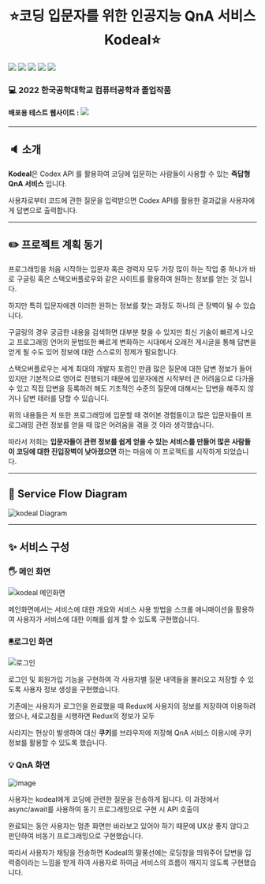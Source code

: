 <h1 align="center">⭐코딩 입문자를 위한 인공지능 QnA 서비스 Kodeal⭐</h1>

<img src="https://img.shields.io/badge/styled-components-DB7093?style=for-the-badge&logo=styled-components&logoColor=white"> <img src="https://img.shields.io/badge/typescript-3178C6?style=for-the-badge&logo=typescript&logoColor=white"> <img src="https://img.shields.io/badge/React-61DAFB?style=for-the-badge&logo=React&logoColor=white"> <img src="https://img.shields.io/badge/Redux-764ABC?style=for-the-badge&logo=Redux&logoColor=white"> <img src="https://img.shields.io/badge/Next.js-000000?style=for-the-badge&logo=Next.js&logoColor=white">

### :computer: 2022 한국공학대학교 컴퓨터공학과 졸업작품

#### 배포용 테스트 웹사이트 : <a href="https://main.d2m6wbpg3nevk2.amplifyapp.com/"><img src="https://img.shields.io/badge/Kodeal-4285F4?style=for-the-badge&logo=Google Chrome&logoColor=white"></a>

------------

## :speaker: 소개
**Kodeal**은 Codex API 를 활용하여 코딩에 입문하는 사람들이 사용할 수 있는 **즉답형 QnA 서비스** 입니다.

사용자로부터 코드에 관한 질문을 입력받으면 Codex API를 활용한 결과값을 사용자에게 답변으로 출력합니다.

------------

## :pencil2: 프로젝트 계획 동기
프로그래밍을 처음 시작하는 입문자 혹은 경력자 모두 가장 많이 하는 작업 중 하나가 바로 구글링 혹은 스택오버플로우와 같은 사이트를 활용하여 원하는 정보를 얻는 것 입니다.


하지만 특히 입문자에겐 이러한 원하는 정보를 찾는 과정도 하나의 큰 장벽이 될 수 있습니다. 


구글링의 경우 궁금한 내용을 검색하면 대부분 찾을 수 있지만 최신 기술이 빠르게 나오고 프로그래밍 언어의 문법또한 빠르게 변화하는 시대에서 오래전 게시글을 통해 답변을 얻게 될 수도 있어 정보에 대한 스스로의 정제가 필요합니다.


스택오버플로우는 세계 최대의 개발자 포럼인 만큼 많은 질문에 대한 답변 정보가 들어있지만 기본적으로 영어로 진행되기 때문에 입문자에겐 시작부터 큰 어려움으로 다가올 수 있고 직접 답변을 등록하려 
해도 기초적인 수준의 질문에 대해서는 답변을 해주지 않거나 답변 테러를 당할 수 있습니다.


위의 내용들은 저 또한 프로그래밍에 입문할 때 겪어본 경험들이고 많은 입문자들이 프로그래밍 관련 정보를 얻을 때 많은 어려움을 겪을 것 이라 생각했습니다.

따라서 저희는 **입문자들이 관련 정보를 쉽게 얻을 수 있는 서비스를 만들어 많은 사람들이 코딩에 대한 진입장벽이 낮아졌으면** 하는 마음에 이 프로젝트를 시작하게 되었습니다.

------------

## 🐶 Service Flow Diagram

![kodeal Diagram](https://user-images.githubusercontent.com/76273383/156574726-943dfc4f-d07a-4fad-9093-1c2f95db1eac.png)

------------

## ✨ 서비스 구성

### 🖐 메인 화면
![kodeal 메인화면](https://user-images.githubusercontent.com/76273383/158766416-907b18ec-1b96-4240-b377-31ee0b13068b.JPG)

메인화면에서는 서비스에 대한 개요와 서비스 사용 방법을 스크롤 애니매이션을 활용하여 사용자가 서비스에 대한 이해를 쉽게 할 수 있도록 구현했습니다.

### 🖲로그인 화면
![로그인](https://user-images.githubusercontent.com/76273383/160061614-0273d1b9-8e7e-4e2f-8683-3dee8a6dc1df.JPG)

로그인 및 회원가입 기능을 구현하여 각 사용자별 질문 내역들을 불러오고 저장할 수 있도록 사용자 정보 생성을 구현했습니다.

기존에는 사용자가 로그인을 완료했을 때 Redux에 사용자의 정보를 저장하여 이용하려 했으나, 새로고침을 시행하면 Redux의 정보가 모두

사라지는 현상이 발생하여 대신 **쿠키**를 브라우저에 저장해 QnA 서비스 이용시에 쿠키 정보를 활용할 수 있도록 했습니다.

### 💡  QnA 화면
![image](https://user-images.githubusercontent.com/76273383/172795909-33e8ecc7-3c97-46ff-8905-9c91e899cb57.png)

사용자는 kodeal에게 코딩에 관련한 질문을 전송하게 됩니다. 이 과정에서 async/await를 사용하여 동기 프로그래밍으로 구현 시 API 호출이 

완료되는 동안 사용자는 멈춘 화면만 바라보고 있어야 하기 때문에 UX상 좋지 않다고 판단하여 비동기 프로그래밍으로 구현했습니다.

따라서 사용자가 채팅을 전송하면 Kodeal의 말풍선에는 로딩창을 띄워주어 답변을 입력중이라는 느낌을 받게 하여 사용자로 하여금 서비스의 흐름이 깨지지 않도록 구현했습니다.
